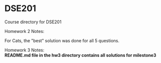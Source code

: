 DSE201
======

Course directory for DSE201

Homework 2 Notes:

For Cats, the "best" solution was done for all 5 questions.


Homework 3 Notes:    
**README.md file in the hw3 directory contains all solutions for milestone3**
